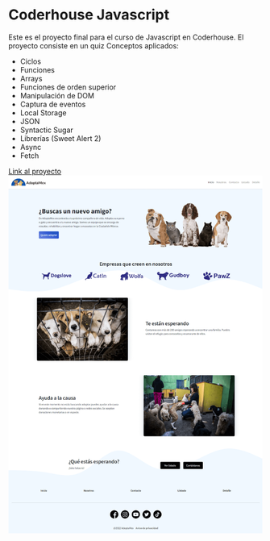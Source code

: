# Coderhouse Javascript
Este es el proyecto final para el curso de Javascript en Coderhouse.
El proyecto consiste en un quiz
Conceptos aplicados:
- Ciclos
- Funciones
- Arrays
- Funciones de orden superior
- Manipulación de DOM
- Captura de eventos
- Local Storage
- JSON
- Syntactic Sugar
- Librerías (Sweet Alert 2)
- Async
- Fetch

[Link al proyecto](https://anzgal.github.io/Coderhouse-Javascript/)
![Screenshot del proyecto](https://github.com/Anzgal/Coderhouse-Web/blob/main/assets/img/Adoptamex-screenshot.png?raw=true)
